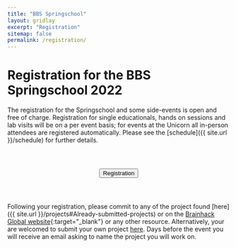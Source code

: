 ```yaml
---
title: "BBS Springschool"
layout: gridlay
excerpt: "Registration"
sitemap: false
permalink: /registration/
---
```



# Registration for the BBS Springschool 2022


The registration for the Springschool and some side-events is open and free of charge.  Registration for single educationals, hands on sessions and lab visits will be on a per event basis; for events at the Unicorn all in-person attendees are registered automatically. Please see the [schedule]({{ site.url }}/schedule) for further details.

<center style="padding-top: 3em; padding-bottom: 3em;"><a  href="https://forms.gle/HQERhZmd6mG9PYHc9" target="_blank"><button class="fs-1 btn btn-secondary btn-lg " type="submit" value="Send"><div class="h1">Registration</div></button></a></center>



Following your registration, please commit to any of the project found [here]({{ site.url }}/projects#Already-submitted-projects) or on the [Brainhack Global website](https://brainhack.org/2021/11/28/global2021.html){:target="_blank"} or any other resource. Alternatively, your are welcomed to submit your own project [here](https://forms.gle/NHVhCj1MxFMgr9xi9). Days before the event you will receive an email asking to name the project you will work on.

